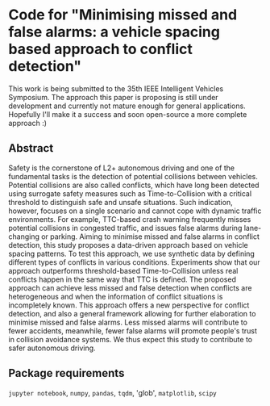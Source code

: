 # Code for "Minimising missed and false alarms: a vehicle spacing based approach to conflict detection"

This work is being submitted to the 35th IEEE Intelligent Vehicles Symposium. The approach this paper is proposing is still under development and currently not mature enough for general applications. Hopefully I'll make it a success and soon open-source a more complete approach :)

## Abstract
Safety is the cornerstone of L2+ autonomous driving and one of the fundamental tasks is the detection of potential collisions between vehicles. Potential collisions are also called conflicts, which have long been detected using surrogate safety measures such as Time-to-Collision with a critical threshold to distinguish safe and unsafe situations. Such indication, however, focuses on a single scenario and cannot cope with dynamic traffic environments. For example, TTC-based crash warning frequently misses potential collisions in congested traffic, and issues false alarms during lane-changing or parking. Aiming to minimise missed and false alarms in conflict detection, this study proposes a data-driven approach based on vehicle spacing patterns. To test this approach, we use synthetic data by defining different types of conflicts in various conditions. Experiments show that our approach outperforms threshold-based Time-to-Collision unless real conflicts happen in the same way that TTC is defined. The proposed approach can achieve less missed and false detection when conflicts are heterogeneous and when the information of conflict situations is incompletely known. This approach offers a new perspective for conflict detection, and also a general framework allowing for further elaboration to minimise missed and false alarms. Less missed alarms will contribute to fewer accidents, meanwhile, fewer false alarms will promote people's trust in collision avoidance systems. We thus expect this study to contribute to safer autonomous driving.

## Package requirements
`jupyter notebook`, `numpy`, `pandas`, `tqdm`, 'glob', `matplotlib`, `scipy`
